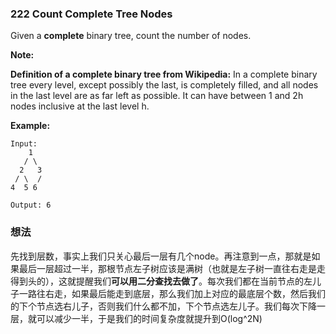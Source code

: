 ### 222 Count Complete Tree Nodes

Given a **complete** binary tree, count the number of nodes.

**Note:** 

**Definition of a complete binary tree from Wikipedia:**
In a complete binary tree every level, except possibly the last, is completely filled, and all nodes in the last level are as far left as possible. It can have between 1 and 2h nodes inclusive at the last level h.

**Example:**

```
Input: 
    1
   / \
  2   3
 / \  /
4  5 6

Output: 6
```

### 想法

先找到层数，事实上我们只关心最后一层有几个node。再注意到一点，那就是如果最后一层超过一半，那根节点左子树应该是满树（也就是左子树一直往右走是走得到头的），这就提醒我们**可以用二分查找去做了**。每次我们都在当前节点的左儿子一路往右走，如果最后能走到底层，那么我们加上对应的最底层个数，然后我们的下个节点选右儿子，否则我们什么都不加，下个节点选左儿子。我们每次下降一层，就可以减少一半，于是我们的时间复杂度就提升到O(log^2N)